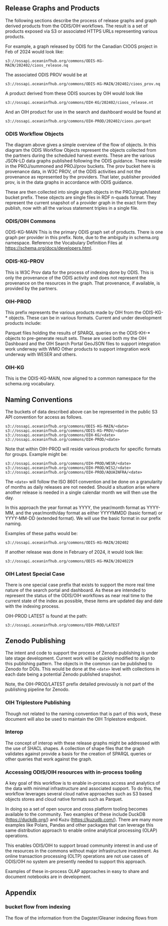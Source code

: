 
## Release Graphs and Products

The following sections describe the process of release graphs and graph derived products from the ODIS/OIH workflows. The result is a set of products exposed via S3 or associated HTTPS URLs representing various products.

For example, a graph released by ODIS for the Canadian CIOOS project in Feb of 2024 would look like:

```
s3://ossapi.oceaninfhub.org/commons/ODIS-KG-MAIN/202402/cioos_release.nq
```

The associated ODIS PROV would be at

```
s3://ossapi.oceaninfhub.org/commons/ODIS-KG-MAIN/202402/cioos_prov.nq
```

A product derived from these ODIS sources by OIH would look like

```
s3://ossapi.oceaninfhub.org/commons/OIH-KG/202402/cioos_release.nt
```

And an OIH product for use in the search and dashboard would be found at

```
s3://ossapi.oceaninfhub.org/commons/OIH-PROD/202402/cioos.parquet
```


### ODIS Workflow Objects

The diagram above gives a simple overview of the flow of objects.  In this diagram the ODIS Workflow Objects represent the objects collected from the partners during the scheduled harvest events.  These are the various JSON-LD data graphs published following the ODIS guidance.  These reside in the PROJ/summoned and PROJ/prov buckets. The prov bucket here is provenance data, in W3C PROV, of the ODIS activities and not the provenance as represented by the providers.  That later, publisher provided prov, is in the data graphs in accordance with ODIS guidance. 

These are then collected into single graph objects in the PROJ/graph/latest bucket prefix.  These objects are single files in RDF n-quads format.   They represent the current snapshot of a provider graph in the exact form they publish, now with all the various statement triples in a single file.  

### ODIS/OIH Commons

ODIS-KG-MAIN
This is the primary ODIS graph set of products.  There is one graph per provider in this prefix.  Note, due to the ambiguity in schema.org namespace.   Reference the Vocabulary Definition Files at https://schema.org/docs/developers.html.  

### ODIS-KG-PROV

This is W3C Prov data for the process of indexing done by ODIS.  This is only the provenance of the ODIS activity and does not represent the provenance on the resources in the graph.  That provenance, if available, is provided by the partners.  

### OIH-PROD

This prefix represents the various products made by OIH from the ODIS-KG-* objects.  These can be in various formats.  Current and under development products include:

Parquet files holding the results of SPARQL queries on the ODIS-KH-* objects to pre-generate result sets.  These are used both my the OIH Dashboard and the OIH Search Portal
GeoJSON files to support integration work underway with WMO
Other products to support integration work underway with WESER and others.  

### OIH-KG

This is the ODIS-KG-MAIN, now aligned to a common namespace for the schema.org vocabulary.  

## Naming Conventions

The buckets of data described above can be represented in the public S3 API convention for access as follows. 

```
s3://ossapi.oceaninfhub.org/commons/ODIS-KG-MAIN/<date>
s3://ossapi.oceaninfhub.org/commons/ODIS-KG-PROV/<date>
s3://ossapi.oceaninfhub.org/commons/OIH-KG/<date>
s3://ossapi.oceaninfhub.org/commons/OIH-PROD/<date>
```

Note that within OIH-PROD will reside various products for specific formats for groups.   Example might be:

```
s3://ossapi.oceaninfhub.org/commons/OIH-PROD/WESR/<date>
s3://ossapi.oceaninfhub.org/commons/OIH-PROD/WIS2/<date>
s3://ossapi.oceaninfhub.org/commons/OIH-PROD/AQUAINFRA/<date>
```


The ```<date>``` will follow the ISO 8601 convention and be done on a granularity of months as daily releases are not needed. Should a situation arise where another release is needed in a single calendar month we will then use the day.

In this approach the year format as YYYY, the year/month format as YYYY-MM, and the year/month/day format as either YYYYMMDD (basic format) or YYYY-MM-DD (extended format).  We will use the basic format in our prefix naming.

Examples of these paths would be:

```
s3://ossapi.oceaninfhub.org/commons/ODIS-KG-MAIN/202402
```

If another release was done in February of 2024, it would look like:

```
s3://ossapi.oceaninfhub.org/commons/ODIS-KG-MAIN/20240229
```

### OIH Latest Special Case

There is one special case prefix that exists to support the more real time nature of the search portal and dashboard.  As these are intended to represent the status of the ODIS/OIH workflows as near real time to the current state of the index as possible, these items are updated day and date with the indexing process.  

OIH-PROD LATEST is found at the path:

```
s3://ossapi.oceaninfhub.org/commons/OIH-PROD/LATEST
```

## Zenodo Publishing

The intent and code to support the process of Zenodo publishing is under late stage development.  Current work will be quickly modified to align to this publishing pattern. The objects in the common can be published to Zenodo for DOIs.  This would be done at the ```<date>``` level with collections in each date being a potential Zenodo published snapshot.  

Note, the OIH-PROD/LATEST prefix detailed previously is not part of the publishing pipeline for Zenodo.


### OIH Triplestore Publishing

Though not related to the naming convention that is part of this work, these document will also be 
used to maintain the OIH Triplestore endpoint.


### Interop

The concept of interop with these release graphs might be addressed with the use of SHACL shapes.  A collection of shape files that the graph validates against provide a basis for the creation of SPARQL queries or other queries that work against the graph.

### Accessing ODIS/OIH resources with in-process tooling

A key goal of this workflow is to enable in-process access and analytics of the data with minimal infrastructure and associated support.  To do this, the workflow leverages several cloud native approaches such as S3 based objects stores and cloud native formats such as Parquet.  

In doing so a set of open source and cross platform tooling becomes available to the community.  Two examples of these include DuckDB (https://duckdb.org/) and Kuzu (https://kuzudb.com/).   There are many more examples like Polars, Pandas and other packages that can leverage this same distribution approach to enable online analytical processing (OLAP) operations.

This enables ODIS/OIH to support broad community interest in and use of the resources in the commons without major infrastructure investment.  As online transaction processing (OLTP) operations are not use cases of ODIS/OIH no system are presently needed to support this approach. 

Examples of these in-process OLAP approaches in easy to share and document notebooks are in development.  


## Appendix

### bucket flow from indexing

The flow of the information from the Dagster/Gleaner indexing flows from 

